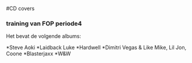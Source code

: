 #CD covers
### training van FOP periode4
Het bevat de volgende albums:

*Steve Aoki
*Laidback Luke
*Hardwell
*Dimitri Vegas & Like Mike, Lil Jon, Coone
*Blasterjaxx
*W&W
